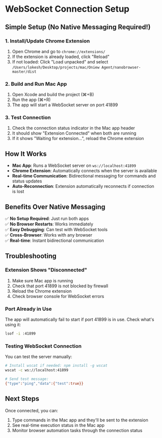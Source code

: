 # WebSocket Connection Setup

## Simple Setup (No Native Messaging Required!)

### 1. Install/Update Chrome Extension
1. Open Chrome and go to `chrome://extensions/`
2. If the extension is already loaded, click "Reload" 
3. If not loaded: Click "Load unpacked" and select `/Users/lokesh/Desktop/projects/mac/Oniew Agent/nanobrowser-master/dist`

### 2. Build and Run Mac App
1. Open Xcode and build the project (⌘+B)
2. Run the app (⌘+R)
3. The app will start a WebSocket server on port 41899

### 3. Test Connection
1. Check the connection status indicator in the Mac app header
2. It should show "Extension Connected" when both are running
3. If it shows "Waiting for extension...", reload the Chrome extension

## How It Works

- **Mac App**: Runs a WebSocket server on `ws://localhost:41899`
- **Chrome Extension**: Automatically connects when the server is available
- **Real-time Communication**: Bidirectional messaging for commands and status updates
- **Auto-Reconnection**: Extension automatically reconnects if connection is lost

## Benefits Over Native Messaging

✅ **No Setup Required**: Just run both apps  
✅ **No Browser Restarts**: Works immediately  
✅ **Easy Debugging**: Can test with WebSocket tools  
✅ **Cross-Browser**: Works with any browser  
✅ **Real-time**: Instant bidirectional communication  

## Troubleshooting

### Extension Shows "Disconnected"
1. Make sure Mac app is running
2. Check that port 41899 is not blocked by firewall
3. Reload the Chrome extension
4. Check browser console for WebSocket errors

### Port Already in Use
The app will automatically fail to start if port 41899 is in use. Check what's using it:
```bash
lsof -i :41899
```

### Testing WebSocket Connection
You can test the server manually:
```bash
# Install wscat if needed: npm install -g wscat
wscat -c ws://localhost:41899

# Send test message:
{"type":"ping","data":{"test":true}}
```

## Next Steps

Once connected, you can:
1. Type commands in the Mac app and they'll be sent to the extension
2. See real-time execution status in the Mac app
3. Monitor browser automation tasks through the connection status